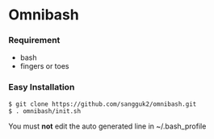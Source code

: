 # Omnibash #

### Requirement ###
- bash
- fingers or toes

### Easy Installation ###
```
$ git clone https://github.com/sangguk2/omnibash.git
$ . omnibash/init.sh
```
You must **not** edit the auto generated line in ~/.bash_profile
